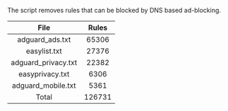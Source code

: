 The script removes rules that can be blocked by DNS based ad-blocking.


| File | Rules |
|:----:|:-----:|
| adguard_ads.txt | 65306 |
| easylist.txt | 27376 |
| adguard_privacy.txt | 22382 |
| easyprivacy.txt | 6306 |
| adguard_mobile.txt | 5361 |
| Total | 126731 |